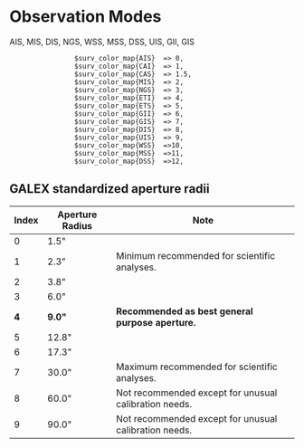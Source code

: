 # Observation Modes

AIS, MIS, DIS, NGS, WSS, MSS, DSS, UIS, GII, GIS

                    $surv_color_map{AIS}  => 0,
                    $surv_color_map{CAI}  => 1,
                    $surv_color_map{CAS}  => 1.5,
                    $surv_color_map{MIS}  => 2,
                    $surv_color_map{NGS}  => 3,
                    $surv_color_map{ETI}  => 4,
                    $surv_color_map{ETS}  => 5,
                    $surv_color_map{GII}  => 6,
                    $surv_color_map{GIS}  => 7,
                    $surv_color_map{DIS}  => 8,
                    $surv_color_map{UIS}  => 9,
                    $surv_color_map{WSS}  =>10,
                    $surv_color_map{MSS}  =>11,
                    $surv_color_map{DSS}  =>12,



## GALEX standardized aperture radii


| Index | Aperture Radius | Note |
|-------|-----------------|------|
| 0     | 1.5" | |
| 1     | 2.3" | Minimum recommended for scientific analyses. |
| 2     | 3.8" | |
| 3     | 6.0" | |
| **4**     | **9.0"** | **Recommended as best general purpose aperture.** |
| 5     | 12.8" | |
| 6     | 17.3" | |
| 7     | 30.0" | Maximum recommended for scientific analyses. |
| 8     | 60.0" | Not recommended except for unusual calibration needs. |
| 9     | 90.0" | Not recommended except for unusual calibration needs. |
